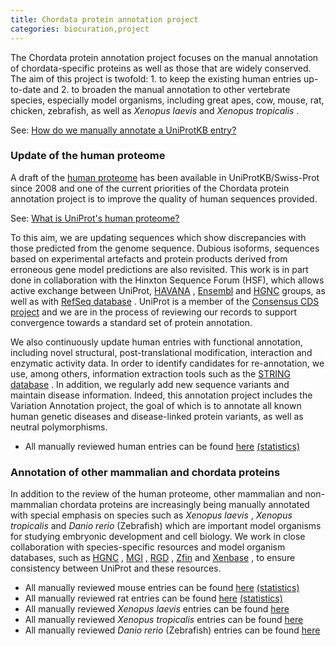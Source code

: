 ```yaml
---
title: Chordata protein annotation project
categories: biocuration,project
---
```


The Chordata protein annotation project focuses on the manual annotation of chordata-specific proteins as well as those that are widely conserved. The aim of this project is twofold: 1. to keep the existing human entries up-to-date and 2. to broaden the manual annotation to other vertebrate species, especially model organisms, including great apes, cow, mouse, rat, chicken, zebrafish, as well as *Xenopus laevis* and *Xenopus tropicalis* .

See: [How do we manually annotate a UniProtKB entry?](http://www.uniprot.org/faq/45)

### Update of the human proteome

A draft of the [human proteome](http://www.uniprot.org/uniprotkb/?query=organism:9606+AND+keyword:kW-1185+AND+reviewed:yes) has been available in UniProtKB/Swiss-Prot since 2008 and one of the current priorities of the Chordata protein annotation project is to improve the quality of human sequences provided.

See: [What is UniProt's human proteome?](http://www.uniprot.org/faq/48)

To this aim, we are updating sequences which show discrepancies with those predicted from the genome sequence. Dubious isoforms, sequences based on experimental artefacts and protein products derived from erroneous gene model predictions are also revisited. This work is in part done in collaboration with the Hinxton Sequence Forum (HSF), which allows active exchange between UniProt, [HAVANA](http://www.sanger.ac.uk/HGP/havana/) , [Ensembl](http://www.ensembl.org/index.html) and [HGNC](http://www.genenames.org/) groups, as well as with [RefSeq database](http://www.ncbi.nlm.nih.gov/RefSeq/) . UniProt is a member of the [Consensus CDS project](http://www.ncbi.nlm.nih.gov/projects/CCDS/CcdsBrowse.cgi) and we are in the process of reviewing our records to support convergence towards a standard set of protein annotation.

We also continuously update human entries with functional annotation, including novel structural, post-translational modification, interaction and enzymatic activity data. In order to identify candidates for re-annotation, we use, among others, information extraction tools such as the [STRING database](http://string.embl.de/) . In addition, we regularly add new sequence variants and maintain disease information. Indeed, this annotation project includes the Variation Annotation project, the goal of which is to annotate all known human genetic diseases and disease-linked protein variants, as well as neutral polymorphisms.

-   All manually reviewed human entries can be found [here](http://www.uniprot.org/uniprotkb/?query=organism:9606+AND+reviewed:yes) [(statistics)](http://www.uniprot.org/biocuration%5Fproject/Chordata/statistics/#Homosapiens)

### Annotation of other mammalian and chordata proteins

In addition to the review of the human proteome, other mammalian and non-mammalian chordata proteins are increasingly being manually annotated with special emphasis on species such as *Xenopus laevis* , *Xenopus tropicalis* and *Danio rerio* (Zebrafish) which are important model organisms for studying embryonic development and cell biology. We work in close collaboration with species-specific resources and model organism databases, such as [HGNC](http://www.genenames.org/) , [MGI](http://www.informatics.jax.org/) , [RGD](http://rgd.mcw.edu/) , [Zfin](http://zfin.org/) and [Xenbase](http://www.xenbase.org/) , to ensure consistency between UniProt and these resources.

-   All manually reviewed mouse entries can be found [here](http://www.uniprot.org/uniprotkb/?query=organism:10090+AND+reviewed:yes) [(statistics)](http://www.uniprot.org/biocuration%5Fproject/Chordata/statistics/#Musmusculus)
-   All manually reviewed rat entries can be found [here](http://www.uniprot.org/uniprotkb/?query=organism:10116+AND+reviewed:yes) [(statistics)](http://www.uniprot.org/biocuration%5Fproject/Chordata/statistics/#Rattusnorvegicus)
-   All manually reviewed *Xenopus laevis* entries can be found [here](http://www.uniprot.org/uniprotkb/?query=organism:8355+AND+reviewed:yes)
-   All manually reviewed *Xenopus tropicalis* entries can be found [here](http://www.uniprot.org/uniprotkb/?query=organism:8364+AND+reviewed:yes)
-   All manually reviewed *Danio rerio* (Zebrafish) entries can be found [here](http://www.uniprot.org/uniprotkb/?query=organism:7955+AND+reviewed:yes)
